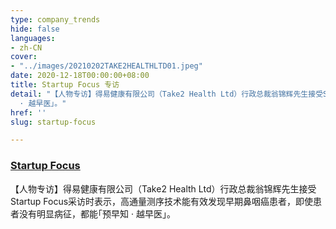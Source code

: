 ```yaml
---
type: company_trends
hide: false
languages:
- zh-CN
cover:
- "../images/20210202TAKE2HEALTHLTD01.jpeg"
date: 2020-12-18T00:00:00+08:00
title: Startup Focus 专访
detail: "【人物专访】得易健康有限公司（Take2 Health Ltd）行政总裁翁锦辉先生接受Startup Focus采访时表示，高通量测序技术能有效发现早期鼻咽癌患者，即使患者没有明显病征，都能｢预早知
  · 越早医｣。"
href: ''
slug: startup-focus

---
```

### [**Startup Focus**](https://www.facebook.com/take2health.ltd/posts/104487845254988)

【人物专访】得易健康有限公司（Take2 Health Ltd）行政总裁翁锦辉先生接受Startup Focus采访时表示，高通量测序技术能有效发现早期鼻咽癌患者，即使患者没有明显病征，都能｢预早知 · 越早医｣。